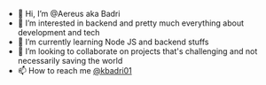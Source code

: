 - 👋 Hi, I’m @Aereus aka Badri
- 👀 I’m interested in backend and pretty much everything about development and tech
- 🌱 I’m currently learning Node JS and backend stuffs
- 💞️ I’m looking to collaborate on projects that's challenging and not necessarily saving the world
- 📫 How to reach me [@kbadri01](https://twitter.com/kbadri01)

